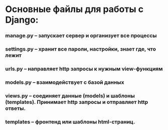 # Основные файлы для работы с Django:
### manage.py – запускает сервер и организует все процессы
### settings.py – хранит все пароли, настройки, знает где, что лежит
### urls.py – направляет http запросы к нужным view-функциям
### models.py – взаимодействует с базой данных
### views.py – соединяет данные (models) и шаблоны (templates). Принимает http запросы и отправляет http ответы. 
### templates – фронтенд или шаблоны html-страниц. 